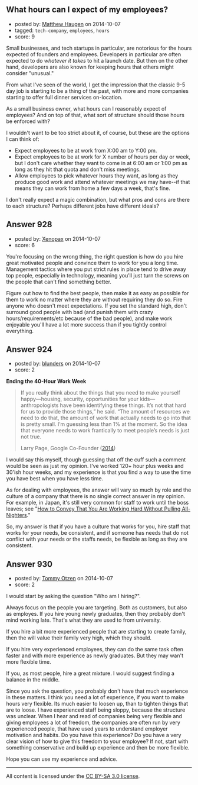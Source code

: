 ## What hours can I expect of my employees?

- posted by: [Matthew Haugen](https://stackexchange.com/users/1325646/matthew-haugen) on 2014-10-07
- tagged: `tech-company`, `employees`, `hours`
- score: 9

<p>Small businesses, and tech startups in particular, are notorious for the hours expected of founders and employees. Developers in particular are often expected to do <em>whatever it takes</em> to hit a launch date. But then on the other hand, developers are also known for keeping hours that others might consider "unusual."</p>

<p>From what I've seen of the world, I get the impression that the classic 9-5 day job is starting to be a thing of the past, with more and more companies starting to offer full dinner services on-location.</p>

<p>As a small business owner, what hours can I reasonably expect of employees? And on top of that, what sort of structure should those hours be enforced with? </p>

<p>I wouldn't want to be too strict about it, of course, but these are the options I can think of:</p>

<ul>
<li>Expect employees to be at work from X:00 am to Y:00 pm.</li>
<li>Expect employees to be at work for X number of hours per day or week, but I don't care whether they want to come in at 6:00 am or 1:00 pm as long as they hit that quota and don't miss meetings.</li>
<li>Allow employees to pick whatever hours they want, as long as they produce good work and attend whatever meetings we may have--if that means they can work from home a few days a week, that's fine.</li>
</ul>

<p>I don't really expect a magic combination, but what pros and cons are there to each structure? Perhaps different jobs have different ideals?</p>



## Answer 928

- posted by: [Xenopax](https://stackexchange.com/users/306985/xenopax) on 2014-10-07
- score: 6

<p>You're focusing on the wrong thing, the right question is how do you hire great motivated people and convince them to work for you a long time. Management tactics where you put strict rules in place tend to drive away top people, especially in technology, meaning you'll just turn the screws on the people that can't find something better.</p>

<p>Figure out how to find the best people, then make it as easy as possible for them to work no matter where they are without requiring they do so. Fire anyone who doesn't meet expectations. If you set the standard high, don't surround good people with bad (and punish them with crazy hours/requirements/etc because of the bad people), and make work enjoyable you'll have a lot more success than if you tightly control everything.</p>



## Answer 924

- posted by: [blunders](https://stackexchange.com/users/216182/blunders) on 2014-10-07
- score: 2

<p><strong>Ending the 40-Hour Work Week</strong></p>

<blockquote>
  <p>If you really think about the things that you need to make yourself
  happy—housing, security, opportunities for your kids—anthropologists
  have been identifying these things. It’s not that hard for us to
  provide those things,” he said. “The amount of resources we need to do
  that, the amount of work that actually needs to go into that is pretty
  small. I’m guessing less than 1% at the moment. So the idea that
  everyone needs to work frantically to meet people’s needs is just not
  true.</p>
  
  <p>Larry Page, Google Co-Founder (<a href="http://mashable.com/2014/07/07/google-founders-interview-khosla/" rel="nofollow">2014</a>)</p>
</blockquote>

<p>I would say this myself, though guessing that off the cuff such a comment would be seen as just my opinion.  I've worked 120+ hour plus weeks and 30'ish hour weeks, and my experience is that you find a way to use the time you have best when you have less time.</p>

<p>As for dealing with employees, the answer will vary so much by role and the culture of a company that there is no single correct answer in my opinion.  For example, in Japan, it's still very common for staff to work until the boss leaves; see "<a href="http://online.wsj.com/news/articles/SB10001424052702303491404579391103854539542" rel="nofollow">How to Convey That You Are Working Hard Without Pulling All-Nighters</a>."</p>

<p>So, my answer is that if you have a culture that works for you, hire staff that works for your needs, be consistent, and if someone has needs that do not conflict with your needs or the staffs needs, be flexible as long as they are consistent.</p>



## Answer 930

- posted by: [Tommy Otzen](https://stackexchange.com/users/4026382/tommy-otzen) on 2014-10-07
- score: 2

<p>I would start by asking the question "Who am I hiring?".</p>

<p>Always focus on the people you are targeting. Both as customers, but also as employes. If you hire young newly graduates, then they probably don't mind working late. That's what they are used to from university. </p>

<p>If you hire a bit more experienced people that are starting to create family, then the will value their family very high, which they should. </p>

<p>If you hire very experienced employees, they can do the same task often faster and with more experience as newly graduates. But they may wan't more flexible time.</p>

<p>If you, as most people, hire a great mixture. I would suggest finding a balance in the middle. </p>

<p>Since you ask the question, you probably don't have that much experience in these matters. I think you need a lot of experience, if you want to make hours very flexible. Its much easier to loosen up, than to tighten things that are to loose. 
I have experienced staff being sloppy, because the structure was unclear. When I hear and read of companies being very flexible and giving employees a lot of freedom, the companies are often run by very experienced people, that have used years to understand employer motivation and habits. Do you have this experience? Do you have a very clear vision of how to give this freedom to your employee? If not, start with something conservative and build up experience and then be more flexible.</p>

<p>Hope you can use my experience and advice.</p>




---

All content is licensed under the [CC BY-SA 3.0 license](https://creativecommons.org/licenses/by-sa/3.0/).

